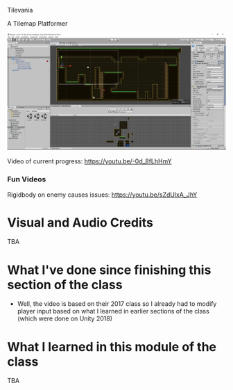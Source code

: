 Tilevania

A Tilemap Platformer

![Screenshot](https://github.com/djotaku/Tilevania/blob/master/Assets/Screenshot/Tilevania-Screenshot-5.png)


Video of current progress: https://youtu.be/-0d_8fLhHmY

### Fun Videos

Rigidbody on enemy causes issues: https://youtu.be/sZdUlxA_JhY

# Visual and Audio Credits

TBA

# What I've done since finishing this section of the class

- Well, the video is based on their 2017 class so I already had to modify player input based on what I learned in earlier sections of the class (which were done on Unity 2018)

# What I learned in this module of the class

TBA
